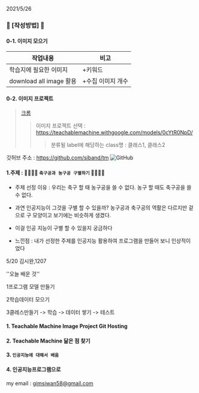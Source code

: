 2021/5/26

### 🖤 [작성방법] 🖤
#### 0-1. 이미지 모으기
|작업내용|비고|
|--|--|
|학습지에 필요한 이미지|+키워드|
|download all image 활용  |+수집 이미지 개수

#### 0-2. 이미지 프로젝트
> [크롬](https://www.google.co.kr/)
>>이미지 프로젝트 선택 : https://teachablemachine.withgoogle.com/models/0cYtR0NpD/
>>> 분류될 label에 해당하는 class명 : 클래스1, 클래스2

깃허브 주소 : https://github.com/siband/tm
![GitHub](https://avatars.githubusercontent.com/u/9919?s=200&v=4)




#### 1.주제 : 🖤🖤🖤🖤 ``축구공과 농구공 구별하기`` 🖤🖤🖤🖤
+ 주제 선정 이유 : 우리는 축구 할 때 농구공을 쓸 수 없다. 농구 할 때도 축구공을 쓸 수 없다.
 
 + 과연 인공지능이 그것을 구별 할 수 있을까? 농구공과 축구공의 역활은 다르지만 겉으로 구 모양이고 보기에는 비슷하게 생겼다.
  
 + 이걸 인공 지능이 구별 할 수 있을지 궁금하다


+ 느낀점 : 내가 선정한 주제를 인공지능 활용하여 프로그램을 만들어 보니 인상적이었다 

5/20 김시완,1207

''오늘 배운 것'' 

1프로그램 모델 만들기

2학습데이터 모으기 

3클레스만들기 -> 학습 -> 데이터 쌓기 -> 테스트 

#### 1. Teachable Machine Image Project Git Hosting

#### 2. Teachable Machine 닮은 점 찾기

#### 3. ``인공지능에 대해서 배움``

#### 4. 인공지능프로그램으로 

my email : <gimsiwan58@gmail.com>
